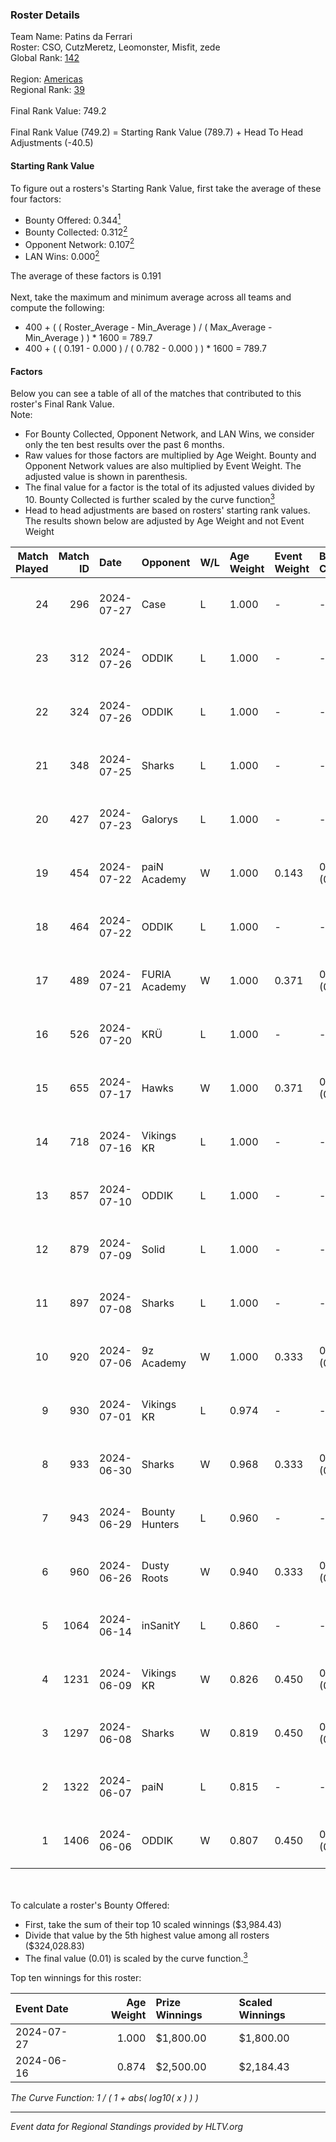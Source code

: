 ### Roster Details<br />
Team Name: Patins da Ferrari<br />
Roster: CSO, CutzMeretz, Leomonster, Misfit, zede<br />
Global Rank: [142](../standings_global.md)<br />
<br />
Region: [Americas]( ../standings_americas.md)<br />
Regional Rank: [39]( ../standings_americas.md)<br />
<br />
Final Rank Value:  749.2<br />
<br />
Final Rank Value (749.2) = Starting Rank Value (789.7) + Head To Head Adjustments (-40.5)<br />

#### Starting Rank Value<br />
To figure out a rosters's Starting Rank Value, first take the average of these four factors:<br />
- Bounty Offered: 0.344[<sup>1</sup>](#table2)
- Bounty Collected: 0.312[<sup>2</sup>](#table1)
- Opponent Network: 0.107[<sup>2</sup>](#table1)
- LAN Wins: 0.000[<sup>2</sup>](#table1)

The average of these factors is 0.191<br />
<br />
Next, take the maximum and minimum average across all teams and compute the following:<br />
- 400 + ( ( Roster_Average - Min_Average ) / ( Max_Average - Min_Average ) ) * 1600 = 789.7
- 400 + ( ( 0.191 - 0.000 ) / ( 0.782 - 0.000 ) ) * 1600 = 789.7


#### Factors<br />
Below you can see a table of all of the matches that contributed to this roster's Final Rank Value.<br />
Note:<br />

- For Bounty Collected, Opponent Network, and LAN Wins, we consider only the ten best results over the past 6 months.
- Raw values for those factors are multiplied by Age Weight. Bounty and Opponent Network values are also multiplied by Event Weight. The adjusted value is shown in parenthesis.
- The final value for a factor is the total of its adjusted values divided by 10. Bounty Collected is further scaled by the curve function[<sup>3</sup>](#curveFunction)
- Head to head adjustments are based on rosters' starting rank values. The results shown below are adjusted by Age Weight and not Event Weight
<span id="table1"></span><br />


| Match Played | Match ID | Date       | Opponent       | W/L | Age Weight | Event Weight | Bounty Collected | Opponent Network | LAN Wins  | H2H Adj. | Roster                                    |
| -: | -: | :- | :- | :- | :- | :- | :- | :- | :- | -: | :- |
|           24 |      296 | 2024-07-27 | Case           | L   | 1.000      | -            | -                | -                | -         |    -9.41 | CSO, CutzMeretz, Leomonster, Misfit, zede |
|           23 |      312 | 2024-07-26 | ODDIK          | L   | 1.000      | -            | -                | -                | -         |    -5.58 | CSO, CutzMeretz, Leomonster, Misfit, zede |
|           22 |      324 | 2024-07-26 | ODDIK          | L   | 1.000      | -            | -                | -                | -         |    -6.53 | CSO, CutzMeretz, Leomonster, Misfit, zede |
|           21 |      348 | 2024-07-25 | Sharks         | L   | 1.000      | -            | -                | -                | -         |    -7.21 | CSO, CutzMeretz, Leomonster, MTGG, zede   |
|           20 |      427 | 2024-07-23 | Galorys        | L   | 1.000      | -            | -                | -                | -         |   -14.57 | CSO, CutzMeretz, Leomonster, MTGG, zede   |
|           19 |      454 | 2024-07-22 | paiN Academy   | W   | 1.000      | 0.143        | 0.000 (0.000)    | 0.000 (0.000)    | 0 (0.000) |     3.00 | CSO, CutzMeretz, Leomonster, MTGG, zede   |
|           18 |      464 | 2024-07-22 | ODDIK          | L   | 1.000      | -            | -                | -                | -         |    -6.33 | CSO, CutzMeretz, Leomonster, MTGG, zede   |
|           17 |      489 | 2024-07-21 | FURIA Academy  | W   | 1.000      | 0.371        | 0.000 (0.000)    | 0.105 (0.039)    | 0 (0.000) |     5.94 | CSO, CutzMeretz, Leomonster, MTGG, zede   |
|           16 |      526 | 2024-07-20 | KRÜ            | L   | 1.000      | -            | -                | -                | -         |   -13.50 | CSO, CutzMeretz, Leomonster, MTGG, zede   |
|           15 |      655 | 2024-07-17 | Hawks          | W   | 1.000      | 0.371        | 0.000 (0.000)    | 0.029 (0.011)    | 0 (0.000) |     5.69 | CSO, CutzMeretz, Leomonster, MTGG, zede   |
|           14 |      718 | 2024-07-16 | Vikings KR     | L   | 1.000      | -            | -                | -                | -         |   -14.80 | CSO, CutzMeretz, Leomonster, MTGG, zede   |
|           13 |      857 | 2024-07-10 | ODDIK          | L   | 1.000      | -            | -                | -                | -         |    -8.56 | bsd, CSO, CutzMeretz, Leomonster, zede    |
|           12 |      879 | 2024-07-09 | Solid          | L   | 1.000      | -            | -                | -                | -         |   -14.77 | bsd, CSO, CutzMeretz, Leomonster, zede    |
|           11 |      897 | 2024-07-08 | Sharks         | L   | 1.000      | -            | -                | -                | -         |    -8.92 | bsd, CSO, CutzMeretz, Leomonster, zede    |
|           10 |      920 | 2024-07-06 | 9z Academy     | W   | 1.000      | 0.333        | 0.000 (0.000)    | 0.070 (0.023)    | 0 (0.000) |     4.05 | bsd, CSO, CutzMeretz, Leomonster, zede    |
|            9 |      930 | 2024-07-01 | Vikings KR     | L   | 0.974      | -            | -                | -                | -         |   -15.92 | bsd, CutzMeretz, Leomonster, perez, zede  |
|            8 |      933 | 2024-06-30 | Sharks         | W   | 0.968      | 0.333        | 0.030 (0.010)    | 0.565 (0.182)    | 0 (0.000) |    21.94 | bsd, CutzMeretz, Leomonster, perez, zede  |
|            7 |      943 | 2024-06-29 | Bounty Hunters | L   | 0.960      | -            | -                | -                | -         |   -10.49 | bsd, CutzMeretz, Leomonster, perez, zede  |
|            6 |      960 | 2024-06-26 | Dusty Roots    | W   | 0.940      | 0.333        | 0.006 (0.002)    | 0.369 (0.116)    | 0 (0.000) |    14.66 | bsd, CutzMeretz, Leomonster, perez, zede  |
|            5 |     1064 | 2024-06-14 | inSanitY       | L   | 0.860      | -            | -                | -                | -         |    -8.31 | CutzMeretz, desh, Leomonster, roz, zede   |
|            4 |     1231 | 2024-06-09 | Vikings KR     | W   | 0.826      | 0.450        | 0.008 (0.003)    | 0.506 (0.188)    | 0 (0.000) |    12.36 | CutzMeretz, desh, Leomonster, roz, zede   |
|            3 |     1297 | 2024-06-08 | Sharks         | W   | 0.819      | 0.450        | 0.030 (0.011)    | 0.565 (0.208)    | 0 (0.000) |    20.16 | CutzMeretz, desh, Leomonster, roz, zede   |
|            2 |     1322 | 2024-06-07 | paiN           | L   | 0.815      | -            | -                | -                | -         |    -1.24 | CutzMeretz, desh, Leomonster, roz, zede   |
|            1 |     1406 | 2024-06-06 | ODDIK          | W   | 0.807      | 0.450        | 0.099 (0.036)    | 0.832 (0.302)    | 0 (0.000) |    17.84 | CutzMeretz, desh, Leomonster, roz, zede   |

<br />
<span id="table2"></span><br />
To calculate a roster's Bounty Offered:<br />

- First, take the sum of their top 10 scaled winnings ($3,984.43)
- Divide that value by the 5th highest value among all rosters ($324,028.83)
- The final value (0.01) is scaled by the curve function.[<sup>3</sup>](#curveFunction)

Top ten winnings for this roster:<br />

| Event Date | Age Weight | Prize Winnings | Scaled Winnings |
| :- | -: | :- | :- |
| 2024-07-27 |      1.000 | $1,800.00      | $1,800.00       |
| 2024-06-16 |      0.874 | $2,500.00      | $2,184.43       |


<span id="curveFunction"></span>_The Curve Function: 1 / ( 1 + abs( log10( x ) ) )_<br />

---
_Event data for Regional Standings provided by HLTV.org_<br />
